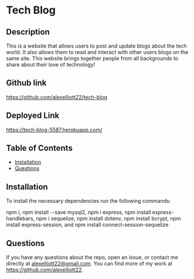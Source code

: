 # Tech Blog

## Description
This is a website that allows users to post and update blogs about the tech world. It also allows them to read and interact with other users blogs on the same site. This website brings together people from all backgrounds to share about their love of technology!

## Github link
<https://github.com/alexelliott22/tech-blog>

## Deployed Link
<https://tech-blog-5587.herokuapp.com/>

## Table of Contents

* [Installation](#installation)
* [Questions](#questions)

## Installation

To install the necessary dependencies run the following commands:

npm i, npm install --save mysql2, npm i express, npm install express-handlebars, npm i sequelize, npm install dotenv, npm install bcrypt, npm install express-session, and npm install connect-session-sequelize


## Questions 
If you have any questions about the repo, open an issue, or contact me directly at <alexelliott22@gmail.com>. You can find more of my work at <https://github.com/alexelliott22>.
